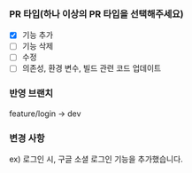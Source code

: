 ### PR 타입(하나 이상의 PR 타입을 선택해주세요)

- [x] 기능 추가
- [ ] 기능 삭제
- [ ] 수정
- [ ] 의존성, 환경 변수, 빌드 관련 코드 업데이트

### 반영 브랜치

feature/login -> dev

### 변경 사항

ex) 로그인 시, 구글 소셜 로그인 기능을 추가했습니다.
